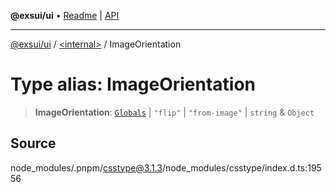 **@exsui/ui** • [Readme](../../README.md) \| [API](../../globals.md)

***

[@exsui/ui](../../README.md) / [\<internal\>](../README.md) / ImageOrientation

# Type alias: ImageOrientation

> **ImageOrientation**: [`Globals`](Globals.md) \| `"flip"` \| `"from-image"` \| `string` & `Object`

## Source

node\_modules/.pnpm/csstype@3.1.3/node\_modules/csstype/index.d.ts:19556
